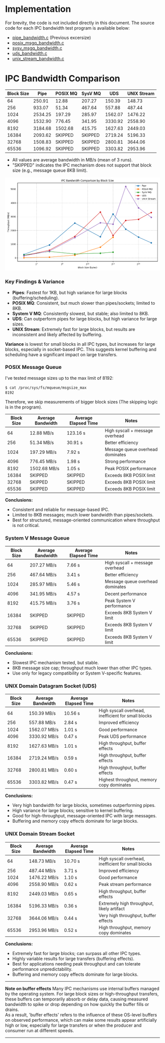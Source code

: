 # Implementation

For brevity, the code is not included directly in this document. The source code for each IPC bandwidth test program is available below:
- [pipe_bandwidth.c](pipe_bandwidth.c) (Previous excersize)
- [posix_msgq_bandwidth.c](posix_msgq_bandwidth.c)
- [sysv_msgq_bandwidth.c](sysv_msgq_bandwidth.c)
- [uds_bandwidth.c](uds_bandwidth.c)
- [unix_stream_bandwidth.c](unix_stream_bandwidth.c)

# IPC Bandwidth Comparison

| Block Size | Pipe | POSIX MQ | SysV MQ | UDS | UNIX Stream |
|------------|------|----------|---------|-----|-------------|
| 64         | 250.91 | 12.88   | 207.27  | 150.39 | 148.73    |
| 256        | 933.07 | 51.34   | 467.64  | 557.88 | 487.44    |
| 1024       | 2534.25| 197.29  | 285.97  | 1562.07| 1476.22   |
| 4096       | 1532.90| 776.45  | 341.95  | 3330.92| 2558.90   |
| 8192       | 3184.68| 1502.68 | 415.75  | 1627.63| 2449.03   |
| 16384      | 2093.62| SKIPPED | SKIPPED | 2719.24| 5196.33   |
| 32768      | 1508.83| SKIPPED | SKIPPED | 2800.81| 3644.06   |
| 65536      | 1096.92| SKIPPED | SKIPPED | 3303.82| 2953.96   |

- All values are average bandwidth in MB/s (mean of 3 runs).
- "SKIPPED" indicates the IPC mechanism does not support that block size (e.g., message queue 8KB limit).

![IPC Bandwidth Comparison](ipc_bandwidth_comparison.png)

### Key Findings & Variance

- **Pipes**: Fastest for 1KB, but high variance for large blocks (buffering/scheduling).
- **POSIX MQ**: Consistent, but much slower than pipes/sockets; limited to 8KB.
- **System V MQ**: Consistently slowest, but stable; also limited to 8KB.
- **UDS**: Can outperform pipes for large blocks, but high variance for large sizes.
- **UNIX Stream**: Extremely fast for large blocks, but results are inconsistent and likely affected by buffering.

**Variance** is lowest for small blocks in all IPC types, but increases for large blocks, especially in socket-based IPC. This suggests kernel buffering and scheduling have a significant impact on large transfers.

### POSIX Message Queue
I've tested message sizes up to the max limit of 8192:
```
$ cat /proc/sys/fs/mqueue/msgsize_max
8192
```
Therefore, we skip measurements of bigger block sizes (The skipping logic is in the program).

| Block Size | Average Bandwidth | Average Elapsed Time | Notes |
|------------|------------------|---------------------|-------|
| 64         | 12.88 MB/s       | 123.16 s            | High syscall + message overhead |
| 256        | 51.34 MB/s       | 30.91 s             | Better efficiency |
| 1024       | 197.29 MB/s      | 7.92 s              | Message queue overhead dominates |
| 4096       | 776.45 MB/s      | 1.98 s              | Strong performance |
| 8192       | 1502.68 MB/s     | 1.05 s              | Peak POSIX performance |
| 16384      | SKIPPED          | SKIPPED             | Exceeds 8KB POSIX limit |
| 32768      | SKIPPED          | SKIPPED             | Exceeds 8KB POSIX limit |
| 65536      | SKIPPED          | SKIPPED             | Exceeds 8KB POSIX limit |

**Conclusions:**
- Consistent and reliable for message-based IPC.
- Limited to 8KB messages; much lower bandwidth than pipes/sockets.
- Best for structured, message-oriented communication where throughput is not critical.

### System V Message Queue
| Block Size | Average Bandwidth | Average Elapsed Time | Notes |
|------------|------------------|---------------------|-------|
| 64         | 207.27 MB/s      | 7.66 s              | High syscall + message overhead |
| 256        | 467.64 MB/s      | 3.41 s              | Better efficiency |
| 1024       | 285.97 MB/s      | 5.46 s              | Message queue overhead dominates |
| 4096       | 341.95 MB/s      | 4.57 s              | Decent performance |
| 8192       | 415.75 MB/s      | 3.76 s              | Peak System V performance |
| 16384      | SKIPPED          | SKIPPED             | Exceeds 8KB System V limit |
| 32768      | SKIPPED          | SKIPPED             | Exceeds 8KB System V limit |
| 65536      | SKIPPED          | SKIPPED             | Exceeds 8KB System V limit |

**Conclusions:**
- Slowest IPC mechanism tested, but stable.
- 8KB message size cap; throughput much lower than other IPC types.
- Use only for legacy compatibility or System V-specific features.

### UNIX Domain Datagram Socket (UDS)
| Block Size | Average Bandwidth | Average Elapsed Time | Notes |
|------------|------------------|---------------------|-------|
| 64         | 150.39 MB/s      | 10.56 s             | High syscall overhead, inefficient for small blocks |
| 256        | 557.88 MB/s      | 2.84 s              | Improved efficiency |
| 1024       | 1562.07 MB/s     | 1.01 s              | Good performance |
| 4096       | 3330.92 MB/s     | 0.47 s              | Peak UDS performance |
| 8192       | 1627.63 MB/s     | 1.01 s              | High throughput, buffer effects |
| 16384      | 2719.24 MB/s     | 0.59 s              | High throughput, buffer effects |
| 32768      | 2800.81 MB/s     | 0.60 s              | High throughput, buffer effects |
| 65536      | 3303.82 MB/s     | 0.47 s              | Highest throughput, memory copy dominates |

**Conclusions:**
- Very high bandwidth for large blocks, sometimes outperforming pipes.
- High variance for large blocks; sensitive to kernel buffering.
- Good for high-throughput, message-oriented IPC with large messages.
- Buffering and memory copy effects dominate for large blocks.

### UNIX Domain Stream Socket
| Block Size | Average Bandwidth | Average Elapsed Time | Notes |
|------------|------------------|---------------------|-------|
| 64         | 148.73 MB/s      | 10.70 s             | High syscall overhead, inefficient for small blocks |
| 256        | 487.44 MB/s      | 3.71 s              | Improved efficiency |
| 1024       | 1476.22 MB/s     | 1.10 s              | Good performance |
| 4096       | 2558.90 MB/s     | 0.62 s              | Peak stream performance |
| 8192       | 2449.03 MB/s     | 0.65 s              | High throughput, buffer effects |
| 16384      | 5196.33 MB/s     | 0.36 s              | Extremely high throughput, likely artifact |
| 32768      | 3644.06 MB/s     | 0.44 s              | Very high throughput, buffer effects |
| 65536      | 2953.96 MB/s     | 0.52 s              | High throughput, memory copy dominates |

**Conclusions:**
- Extremely fast for large blocks; can surpass all other IPC types.
- Highly variable results for large transfers (buffering effects).
- Best for applications needing peak throughput and can tolerate performance unpredictability.
- Buffering and memory copy effects dominate for large blocks.

---

**Note on buffer effects**
Many IPC mechanisms use internal buffers managed by the operating system. For large block sizes or high-throughput transfers, these buffers can temporarily absorb or delay data, causing measured bandwidth to spike or drop depending on how quickly the buffer fills or drains.<br/>
As a result, 'buffer effects' refers to the influence of these OS-level buffers on observed performance, which can make some results appear artificially high or low, especially for large transfers or when the producer and consumer run at different speeds.

---
